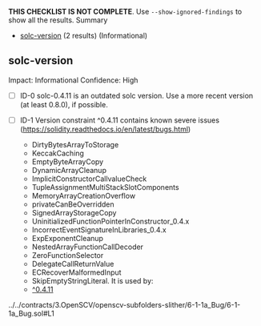 **THIS CHECKLIST IS NOT COMPLETE**. Use `--show-ignored-findings` to show all the results.
Summary
 - [solc-version](#solc-version) (2 results) (Informational)
## solc-version
Impact: Informational
Confidence: High
 - [ ] ID-0
solc-0.4.11 is an outdated solc version. Use a more recent version (at least 0.8.0), if possible.

 - [ ] ID-1
Version constraint ^0.4.11 contains known severe issues (https://solidity.readthedocs.io/en/latest/bugs.html)
	- DirtyBytesArrayToStorage
	- KeccakCaching
	- EmptyByteArrayCopy
	- DynamicArrayCleanup
	- ImplicitConstructorCallvalueCheck
	- TupleAssignmentMultiStackSlotComponents
	- MemoryArrayCreationOverflow
	- privateCanBeOverridden
	- SignedArrayStorageCopy
	- UninitializedFunctionPointerInConstructor_0.4.x
	- IncorrectEventSignatureInLibraries_0.4.x
	- ExpExponentCleanup
	- NestedArrayFunctionCallDecoder
	- ZeroFunctionSelector
	- DelegateCallReturnValue
	- ECRecoverMalformedInput
	- SkipEmptyStringLiteral.
It is used by:
	- [^0.4.11](../../contracts/3.OpenSCV/openscv-subfolders-slither/6-1-1a_Bug/6-1-1a_Bug.sol#L1)

../../contracts/3.OpenSCV/openscv-subfolders-slither/6-1-1a_Bug/6-1-1a_Bug.sol#L1


